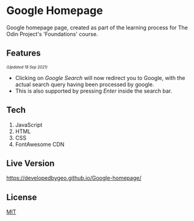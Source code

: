 # Google Homepage

Google homepage page, created as part of the learning process for The Odin Project's 'Foundations' course.

## Features

<font size="1"><em>(Updated 18 Sep 2021)</em></font>

- Clicking on <em>Google Search</em> will now redirect you to Google, with the actual search query having been processed by google.
- This is also supported by pressing <em>Enter</em> inside the search bar.

## Tech

1. JavaScript
2. HTML
3. CSS
4. FontAwesome CDN

## Live Version

https://developedbygeo.github.io/Google-homepage/

## License

[MIT](https://choosealicense.com/licenses/mit/)
